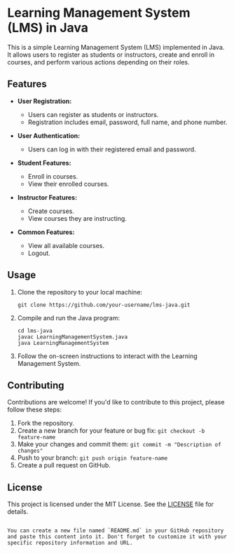 # Learning Management System (LMS) in Java

This is a simple Learning Management System (LMS) implemented in Java. It allows users to register as students or instructors, create and enroll in courses, and perform various actions depending on their roles.

## Features

- **User Registration:**
  - Users can register as students or instructors.
  - Registration includes email, password, full name, and phone number.

- **User Authentication:**
  - Users can log in with their registered email and password.

- **Student Features:**
  - Enroll in courses.
  - View their enrolled courses.
  
- **Instructor Features:**
  - Create courses.
  - View courses they are instructing.

- **Common Features:**
  - View all available courses.
  - Logout.

## Usage

1. Clone the repository to your local machine:

   ```shell
   git clone https://github.com/your-username/lms-java.git
   ```

2. Compile and run the Java program:

   ```shell
   cd lms-java
   javac LearningManagementSystem.java
   java LearningManagementSystem
   ```

3. Follow the on-screen instructions to interact with the Learning Management System.

## Contributing

Contributions are welcome! If you'd like to contribute to this project, please follow these steps:

1. Fork the repository.
2. Create a new branch for your feature or bug fix: `git checkout -b feature-name`
3. Make your changes and commit them: `git commit -m "Description of changes"`
4. Push to your branch: `git push origin feature-name`
5. Create a pull request on GitHub.

## License

This project is licensed under the MIT License. See the [LICENSE](LICENSE) file for details.
```

You can create a new file named `README.md` in your GitHub repository and paste this content into it. Don't forget to customize it with your specific repository information and URL.
